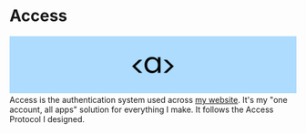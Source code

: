 # Access

![Access logo header](.github/access.png)
Access is the authentication system used across [my website](https://cvaldez.dev/). It's my "one account, all apps" solution for everything I make. It follows the Access Protocol I designed.
